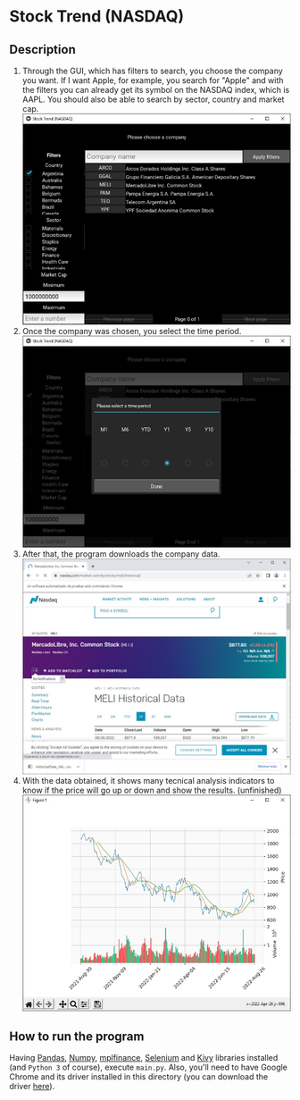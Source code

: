 # Stock Trend (NASDAQ)

## Description

1. Through the GUI, which has filters to search, you choose the company you want. If I want Apple, for example, you search for "Apple" and with the filters you can already get its symbol on the NASDAQ index, which is AAPL. You should also be able to search by sector, country and market cap. ![](screenshots/input-screen.jpg)
2. Once the company was chosen, you select the time period.![](screenshots/time-period.jpg)
3. After that, the program downloads the company data. ![](screenshots/downloading-data.jpg)
4. With the data obtained, it shows many tecnical analysis indicators to know if the price will go up or down and show the results. (unfinished)![](screenshots/graph.jpg)

## How to run the program
Having [Pandas](https://pypi.org/project/pandas/), [Numpy](https://pypi.org/project/numpy/), [mplfinance](https://pypi.org/project/mplfinance/), [Selenium](https://pypi.org/project/selenium/) and [Kivy](https://pypi.org/project/Kivy/) libraries installed (and `Python 3` of course), execute `main.py`. Also, you'll need to have Google Chrome and its driver installed in this directory (you can download the driver [here](https://chromedriver.chromium.org/downloads)).
